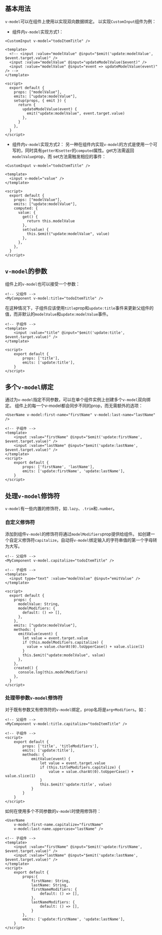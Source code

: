 ## 基本用法
`v-model`可以在组件上使用以实现双向数据绑定。
以实现`CustomInput`组件为例：

* 组件内`v-model`实现方式1：

```vue
<CustomInput v-model="todoItemTitle" />
```

```vue
<template>
  <!-- <input :value="modelValue" @input="$emit('update:modelValue', $event.target.value)" />
  <input :value="modelValue" @input="updateModelValue($event)" />
  <input :value="modelValue" @input="event => updateModelValue(event)" /> -->
</template>

<script>
  export default {
    props: ["modelValue"],
    emits: ["update:modelValue"],
    setup(props, { emit }) {
      return {
        updateModelValue(event) {
          emit("update:modelValue", event.target.value)
        },
      }
    },
  }
</script>
```

* 组件内`v-model`实现方式2：
另一种在组件内实现`v-model`的方式是使用一个可写的，同时具有`getter和setter`的`computed`属性。get方法需返回`modelValue`prop，而 set方法需触发相应的事件：

```vue
<CustomInput v-model="todoItemTitle" />
```

```vue
<template>
  <input v-model="value" />
</template>

<script>
  export default {
    props: ["modelValue"],
    emits: ["update:modelValue"],
    computed: {
      value: {
        get() {
          return this.modelValue
        },
        set(value) {
          this.$emit("update:modelValue", value)
        },
      },
    },
  }
</script>
```

## `v-model`的参数
组件上的`v-model`也可以接受一个参数：

```vue
<!-- 父组件 -->
<MyComponent v-model:title="todoItemTitle" />
```

在这种情况下，子组件应该使用`title`prop和`update:title`事件来更新父组件的值，而非默认的`modelValue`和`update:modelValue`事件。

```vue
<!-- 子组件 -->
<template>
    <input :value="title" @input="$emit('update:title', $event.target.value)" />
</template>

<script>
    export default {
        props: ['title'],
        emits: ['update:title'],
    }
</script>
```

## 多个`v-model`绑定
通过为`v-model`指定不同参数，可以在单个组件实例上创建多个`v-model`双向绑定。
组件上的每一个v-model都会同步不同的prop，而无需额外的选项：

```vue
<UserName v-model:first-name="firstName" v-model:last-name="lastName" />
```

```vue
<!-- 子组件 -->
<template>
    <input :value="firstName" @input="$emit('update:firstName', $event.target.value)" />
    <input :value="lastName" @input="$emit('update:lastName', $event.target.value)" />
</template>
<script>
    export default {
        props: ['firstName', 'lastName'],
        emits: ['update:firstName', 'update:lastName'],
    }
</script>
```

## 处理`v-model`修饰符
`v-model`有一些内置的修饰符，如`.lazy`、`.trim`和`.number`。

### 自定义修饰符
添加到组件`v-model`的修饰符将通过`modelModifiers`prop提供给组件。
如创建一个自定义修饰符`capitalize`，自动将`v-model`绑定输入的字符串值的第一个字母转为大写。

```vue
<!-- 父组件 -->
<MyComponent v-model.capitalize="todoItemTitle" />
```

```vue
<!-- 子组件 -->
<template>
  <input type="text" :value="modelValue" @input="emitValue" />
</template>

<script>
  export default {
    props: {
      modelValue: String,
      modelModifiers: {
        default: () => [],
      },
    },
    emits: ["update:modelValue"],
    methods: {
      emitValue(event) {
        let value = event.target.value
        if (this.modelModifiers.capitalize) {
          value = value.charAt(0).toUpperCase() + value.slice(1)
        }
        this.$emit("update:modelValue", value)
      },
    },
    created() {
      console.log(this.modelModifiers)
    },
  }
</script>
```

### 处理带参数`v-model`修饰符
对于既有参数又有修饰符的`v-model`绑定，prop名将是`arg+Modifiers`。如：

```vue
<!-- 父组件 -->
<MyComponent v-model:title.capitalize="todoItemTitle" />
```

```vue
<!-- 子组件 -->
<script>
    export default {
        props: ['title', 'titleModifiers'],
        emits: ['update:title'],
        methods: {
            emitValue(event) {
                let value = event.target.value
                if (this.titleModifiers.capitalize) {
                    value = value.charAt(0).toUpperCase() + value.slice(1)
                }
                this.$emit('update:title', value)
            }
        }
    }
</script>
```

如何在使用多个不同参数的`v-model`时使用修饰符：
```vue
<UserName
    v-model:first-name.capitalize="firstName"
    v-model:last-name.uppercase="lastName" />
```

```vue
<!-- 子组件 -->
<template>
    <input :value="firstName" @input="$emit('update:firstName', $event.target.value)" />
    <input :value="lastName" @input="$emit('update:lastName', $event.target.value)" />
</template>
<script>
    export default {
        props:{
            firstName: String,
            lastName: String,
            firstNameModifiers: {
                default: () => [],
            },
            lastNameModifiers: {
                default: () => [],
            }
        },
        emits: ['update:firstName', 'update:lastName'],
    }
</script>
```